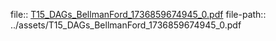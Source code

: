 file:: [T15_DAGs_BellmanFord_1736859674945_0.pdf](../assets/T15_DAGs_BellmanFord_1736859674945_0.pdf)
file-path:: ../assets/T15_DAGs_BellmanFord_1736859674945_0.pdf
